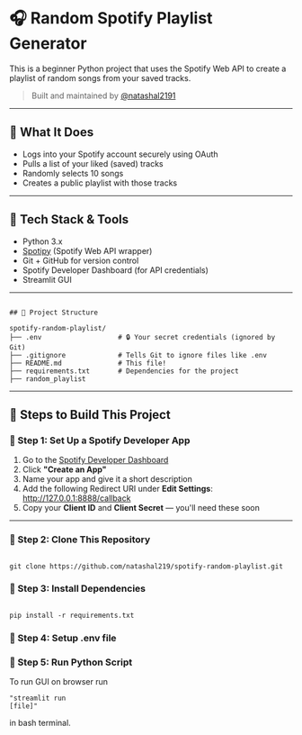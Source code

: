 # 🎧 Random Spotify Playlist Generator

This is a beginner Python project that uses the Spotify Web API to create a playlist of random songs from your saved tracks.

> Built and maintained by [@natashal2191](https://github.com/natashal2191)

---

## 🚀 What It Does

- Logs into your Spotify account securely using OAuth
- Pulls a list of your liked (saved) tracks
- Randomly selects 10 songs
- Creates a public playlist with those tracks

---

## 🧰 Tech Stack & Tools

- Python 3.x
- [Spotipy](https://spotipy.readthedocs.io/) (Spotify Web API wrapper)
- Git + GitHub for version control
- Spotify Developer Dashboard (for API credentials)
- Streamlit GUI

---
<pre><code>
## 📁 Project Structure

spotify-random-playlist/
├── .env                   # 🔒 Your secret credentials (ignored by Git)
├── .gitignore             # Tells Git to ignore files like .env
├── README.md              # This file!
├── requirements.txt       # Dependencies for the project
├── random_playlist
</pre></code>
  
---
## 🧱 Steps to Build This Project

### 🔹 Step 1: Set Up a Spotify Developer App

1. Go to the [Spotify Developer Dashboard](https://developer.spotify.com/dashboard)
2. Click **"Create an App"**
3. Name your app and give it a short description
4. Add the following Redirect URI under **Edit Settings**: http://127.0.0.1:8888/callback
5. Copy your **Client ID** and **Client Secret** — you'll need these soon

---

### 🔹 Step 2: Clone This Repository

<pre><code>
git clone https://github.com/natashal219/spotify-random-playlist.git
</pre></code>

### 🔹 Step 3: Install Dependencies

<pre><code>
pip install -r requirements.txt
</pre></code>

### 🔹 Step 4: Setup .env file

### 🔹 Step 5: Run Python Script
To run GUI on browser run <pre><code>"streamlit run [file]"</pre></code> in bash terminal.


